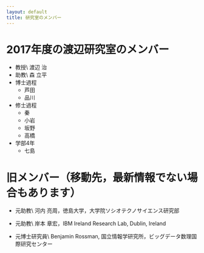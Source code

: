 ```yaml
---
layout: default
title: 研究室のメンバー
---
```


# 2017年度の渡辺研究室のメンバー

* 教授\\
  渡辺 治
* 助教\\
  森 立平
* 博士過程
  * 芦田
  * 品川
* 修士過程
  * 秦
  * 小岩
  * 坂野
  * 高橋
* 学部4年
  * 七島

# 旧メンバー（移動先，最新情報でない場合もあります）

* 元助教\\
  河内 亮周，徳島大学，大学院ソシオテクノサイエンス研究部

* 元助教\\
  岸本 章宏，IBM Ireland Research Lab, Dublin, Ireland

* 元博士研究員\\
  Benjamin Rossman, 国立情報学研究所，ビッグデータ数理国際研究センター
